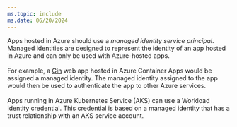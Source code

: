 ```yaml
---
ms.topic: include
ms.date: 06/20/2024
---
```

Apps hosted in Azure should use a *managed identity service principal*. Managed identities are designed to represent the identity of an app hosted in Azure and can only be used with Azure-hosted apps.<br>
<br>
For example, a [Gin](https://github.com/gin-gonic/gin) web app hosted in Azure Container Apps would be assigned a managed identity. The managed identity assigned to the app would then be used to authenticate the app to other Azure services.<br>
<br>
Apps running in Azure Kubernetes Service (AKS) can use a Workload identity credential. This credential is based on a managed identity that has a trust relationship with an AKS service account.<br>
<!--,<br>
> [!div class="nextstepaction"]
> [Learn about auth from Azure-hosted apps](../authentication-azure-hosted-apps.md)-->

